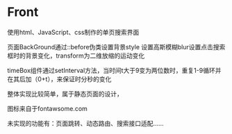 # Front
使用html、JavaScript、css制作的单页搜索界面

页面BackGround通过::before伪类设置背景style
设置高斯模糊blur设置点击搜索框时的背景变化，transform为二维放缩的运动变化

timeBox组件通过setInterval方法，当时间t大于9变为两位数时，重复1-9循环并在其后加（0+t），来保证时分秒的变化

整体实现比较简单，属于静态页面的设计，

图标来自于fontawsome.com

未实现的功能有：页面跳转、动态路由、搜索接口适配……


